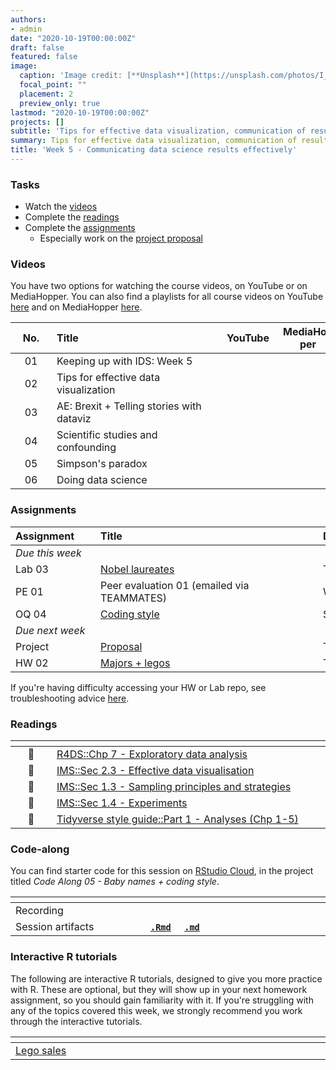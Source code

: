 ```yaml
---
authors:
- admin
date: "2020-10-19T00:00:00Z"
draft: false
featured: false
image:
  caption: 'Image credit: [**Unsplash**](https://unsplash.com/photos/I_LgQ8JZFGE)'
  focal_point: ""
  placement: 2
  preview_only: true
lastmod: "2020-10-19T00:00:00Z"
projects: []
subtitle: 'Tips for effective data visualization, communication of results, and collaboration :speech_bubble:'
summary: Tips for effective data visualization, communication of results, and collaboration.
title: 'Week 5 - Communicating data science results effectively'
---
```


### Tasks

- Watch the [videos](/post/04-week/#videos)
- Complete the [readings](/post/04-week/#readings)
- Complete the [assignments](/post/04-week/#assignments)
  - Especially work on the [project proposal]()

### Videos

You have two options for watching the course videos, on YouTube or on MediaHopper. You can also find a playlists for all course videos on YouTube [here](https://www.youtube.com/playlist?list=PLNUVZZ6hfXX1tyUykCWShOKZdIB0TIhtM) and on MediaHopper [here](https://media.ed.ac.uk/playlist/dedicated/183821961/1_r35z2f16/).

| <div style="width:50px;text-align:center">No.</div> | <div style="width:250px;text-align:left">Title</div> | <div style="width:80px;text-align:center">YouTube</div> | <div style="width:80px;text-align:center">MediaHopper</div> |  <div style="width:80px;text-align:center">Slides</div> | <div style="width:80px;text-align:center">Length</div> |
|:---:|:---------------------|:-------:|:-----------:|:--------:|:------:|
| 01 | Keeping up with IDS: Week 5 | [<span style='color: red;'><i class='fab fa-youtube fa-lg'></i></span>](https://youtu.be/qlSqHSj59F8) | [<span style='color: #0A1E3F;'><i class='fas fa-file-video fa-lg'></i></span>](https://media.ed.ac.uk/media/IDS+-+Week+05+-+Keeping+up+with+IDS/1_iyiklf7t)  | [<span style='color: #4b5357;'><i class='fas fa-desktop fa-lg'></i></span>](https://ids-s1-20.github.io/slides/week-05/w5-d01-kuwids/w5-d01-kuwids.pdf) | 11:07 | 
| 02 | Tips for effective data visualization | [<span style='color: red;'><i class='fab fa-youtube fa-lg'></i></span>](https://youtu.be/ZrifrBvFWgg) | [<span style='color: #0A1E3F;'><i class='fas fa-file-video fa-lg'></i></span>](https://media.ed.ac.uk/media/IDS+-+Week+05+-+02+-+Tips+for+effective+data+visualisation/1_nq2p4uwj)  | [<span style='color: #4b5357;'><i class='fas fa-desktop fa-lg'></i></span>](https://ids-s1-20.github.io/slides/week-05/w5-d02-effective-dataviz/w5-d02-effective-dataviz.html) | 37:35 | 
| 03 | AE: Brexit + Telling stories with dataviz | [<span style='color: red;'><i class='fab fa-youtube fa-lg'></i></span>](https://youtu.be/aPqnkcn13kQ) | [<span style='color: #0A1E3F;'><i class='fas fa-file-video fa-lg'></i></span>](https://media.ed.ac.uk/media/IDS+-+Week+05+-+03+-+AEA+Brexit+%2B+Telling+stories+with+dataviz/1_nnk2adiq)  |  | 19:48 | 
| 04 | Scientific studies and confounding | [<span style='color: red;'><i class='fab fa-youtube fa-lg'></i></span>](https://youtu.be/WnMzTBrZDcc) | [<span style='color: #0A1E3F;'><i class='fas fa-file-video fa-lg'></i></span>](https://media.ed.ac.uk/media/IDS+-+Week+05+-+04+-+Scientific+studies+and+confounding/1_jl56u875)  | [<span style='color: #4b5357;'><i class='fas fa-desktop fa-lg'></i></span>](https://ids-s1-20.github.io/slides/week-05/w5-d04-studies-confounding/w5-d04-studies-confounding.html) | 17:15 | 
| 05 | Simpson's paradox | [<span style='color: red;'><i class='fab fa-youtube fa-lg'></i></span>](https://youtu.be/sdas62v0iJU) | [<span style='color: #0A1E3F;'><i class='fas fa-file-video fa-lg'></i></span>](https://media.ed.ac.uk/media/IDS+-+Week+05+-+05+-+Simpson%27s+paradox/1_ky0tnzpi)  | [<span style='color: #4b5357;'><i class='fas fa-desktop fa-lg'></i></span>](https://ids-s1-20.github.io/slides/week-05/w5-d05-simpsons-paradox/w5-d05-simpsons-paradox.html) | 15:29 | 
| 06 | Doing data science | [<span style='color: red;'><i class='fab fa-youtube fa-lg'></i></span>](https://youtu.be/b9lSW0kyqBg) | [<span style='color: #0A1E3F;'><i class='fas fa-file-video fa-lg'></i></span>](https://media.ed.ac.uk/media/IDS+-+Week+05+-+05+-+Simpson%27s+paradox/1_ky0tnzpi)  | [<span style='color: #4b5357;'><i class='fas fa-desktop fa-lg'></i></span>](https://ids-s1-20.github.io/slides/week-05/w5-d06-doing-data-science/w5-d06-doing-data-science.html) | 18:54 | 

### Assignments

| <div style="width:120px;text-align:left">Assignment</div> | <div style="width:340px;text-align:left">Title</div> | <div style="width:200px;text-align:left">Due</div> |
|:---|:---|:---|
| *Due this week* | | |
| Lab 03 | [Nobel laureates](https://ids-s1-20.github.io/labs/lab-03/lab-03-nobel-laureates.html) | Tue, 20 Oct, 16:00 UK |
| PE 01 | Peer evaluation 01 (emailed via TEAMMATES) | Wed, 21 Oct, 16:00 UK |
| OQ 04 | [Coding style](http://minecr.shinyapps.io/04-coding) | Sun, 25 Oct, 23:59 UK |
| *Due next week* | | |
| Project | [Proposal](https://www.introds.org/#project) | Tue, 27 Oct, 16:00 UK |
| HW 02 | [Majors + legos](https://ids-s1-20.github.io/homework/hw-02/hw-02-majors-legos.html) | Thur, 29 Oct, 16:00 UK |

If you're having difficulty accessing your HW or Lab repo, see troubleshooting advice [here](/troubleshoot/github-org.html).

### Readings

| <div style="width:50px"></div>  | <div style="width:420px"></div>  |  <div style="width:200px"></div> |
|:---:|:---|:---:|
| :open_book: | [R4DS::Chp 7 - Exploratory data analysis](https://r4ds.had.co.nz/exploratory-data-analysis.html) | **Required** |
| :open_book: | [IMS::Sec 2.3 - Effective data visualisation](https://openintro-ims.netlify.app/summarizing-visualizing-data.html#effective-data-visualization) | **Required** |
| :open_book: | [IMS::Sec 1.3 - Sampling principles and strategies](https://openintro-ims.netlify.app/getting-started-with-data.html#sampling-principles-strategies) | **Required** |
| :open_book: | [IMS::Sec 1.4 - Experiments](https://openintro-ims.netlify.app/getting-started-with-data.html#experiments) | **Required** |
| :open_book: | [Tidyverse style guide::Part 1 - Analyses (Chp 1-5)](https://style.tidyverse.org/) | Optional |


### Code-along

You can find starter code for this session on [RStudio Cloud](https://rstudio.cloud/), in the project titled *Code Along 05 - Baby names + coding style*.

| <div style="width:200px"></div>  | <div style="width:480px"></div>  |
|:---|:---|
| Recording | [<span style="color: red;"><i class="fab fa-youtube fa-lg"></i></span>](https://youtu.be/r_rz_2ahVSE) &nbsp;&nbsp;&nbsp;&nbsp;&nbsp; [<span style="color: #0A1E3F;"><i class="fas fa-file-video fa-lg"></i></span>](https://media.ed.ac.uk/media/IDS+-+Week+05+-+Code+along/1_x627eru5) |
| Session artifacts | [**`.Rmd`**](https://github.com/ids-s1-20/code-along/blob/master/05-code-along/ukbabynames.Rmd) &nbsp;&nbsp;&nbsp; [**`.md`**](https://github.com/ids-s1-20/code-along/blob/master/05-code-along/ukbabynames.md) |

### Interactive R tutorials

The following are interactive R tutorials, designed to give you more practice with R. These are optional, but they will show up in your next homework assignment, so you should gain familiarity with it. If you're struggling with any of the topics covered this week, we strongly recommend you work through the interactive tutorials.

|  <div style="width:480px"></div>  |  <div style="width:200px"></div>  |
|:---|:---|
| [Lego sales](https://minecr.shinyapps.io/dsbox-04-legosales/) | Related to HW 02 |
